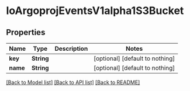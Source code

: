 # IoArgoprojEventsV1alpha1S3Bucket


## Properties
Name | Type | Description | Notes
------------ | ------------- | ------------- | -------------
**key** | **String** |  | [optional] [default to nothing]
**name** | **String** |  | [optional] [default to nothing]


[[Back to Model list]](../README.md#models) [[Back to API list]](../README.md#api-endpoints) [[Back to README]](../README.md)


